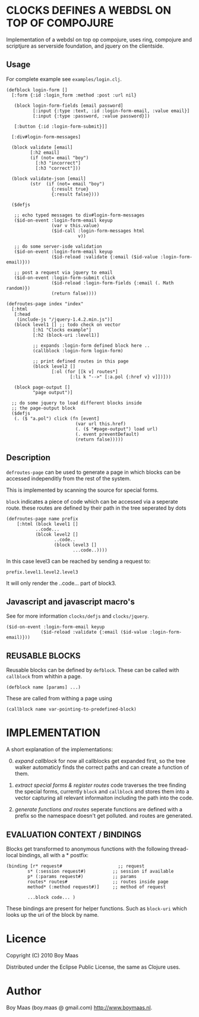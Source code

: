 # CLOCKS DEFINES A WEBDSL ON TOP OF COMPOJURE

Implementation of a webdsl on top op compojure, uses ring, compojure and scriptjure as
serverside foundation, and jquery on the clientside.

## Usage

For complete example see `examples/login.clj`.

    (defblock login-form [] 
      [:form {:id :login_form :method :post :url nil}

       (block login-form-fields [email password]
              [:input {:type :text, :id :login-form-email, :value email}]
              [:input {:type :password, :value password}])

       [:button {:id :login-form-submit}]] 

      [:div#login-form-messages]

      (block validate [email]
             [:h2 email]
             (if (not= email "boy")
               [:h3 "incorrect"]
               [:h3 "correct"]))

      (block validate-json [email]
             (str  (if (not= email "boy")
                     {:result true}
                     {:result false})))

      ($defjs

       ;; echo typed messages to div#login-form-messages
       ($id-on-event :login-form-email keyup
                     (var v this.value)
                     ($id-call :login-form-messages html
                               v))

       ;; do some server-isde validation
       ($id-on-event :login-form-email keyup
                     ($id-reload :validate {:email ($id-value :login-form-email)}))

       ;; post a request via jquery to email
       ($id-on-event :login-form-submit click 
                     ($id-reload :login-form-fields {:email (. Math random)})
                     (return false))))

    (defroutes-page index "index"
      [:html
       [:head
        (include-js "/jquery-1.4.2.min.js")]
       (block level1 [] ;; todo check on vector
              [:h1 "Clocks example"]
              [:h2 (block-uri :level1)]

              ;; expands :login-form defined block here ..
              (callblock :login-form login-form)

              ;; print defined routes in this page
              (block level2 []
                     [:ol (for [[k v] routes*]
                            [:li k "-->" [:a.pol {:href v} v]])]))

       (block page-output []
              "page output")]

      ;; do some jquery to load different blocks inside
      ;; the page-output block
      ($defjs
       (. ($ "a.pol") click (fn [event]
                              (var url this.href)
                              (. ($ "#page-output") load url)
                              (. event preventDefault)
                              (return false)))))

## Description

`defroutes-page` can be used to generate a page in which
blocks can be accessed independitly from the rest of the system.

This is implemented by scanning the source for special forms.

`block` indicates a piece of code which can be accessed via a seperate route.
these routes are defined by their path in the tree seperated by dots

    (defroutes-page name prefix
        [:html (block level1 []
               ..code...
               (blcok level2 []
                      ..code..
                      (block level3 []
                             ...code..))))

In this case level3 can be reached by sending a request to:

    prefix.level1.level2.level3

It will only render the ..code... part of block3.

## Javascript and javascript macro's

See for more information `clocks/defjs` and `clocks/jquery`.

    ($id-on-event :login-form-email keyup
                 ($id-reload :validate {:email ($id-value :login-form-email)}))


## REUSABLE BLOCKS

Reusable blocks can be defined by `defblock`. These can be called with `callblock` from whithin
a page.

    (defblock name [params] ...)

These are called from withing a page using 

    (callblock name var-pointing-to-predefined-block)

# IMPLEMENTATION 

A short explanation of the implementations:

0. *expand callblock*
   for now all callblocks get expanded first, so the tree walker automaticly finds the correct
   paths and can create a function of them.

1. *extract special forms & register routes*
   code traverses the tree finding the special forms, currently `block` and `callblock`
   and stores them into a vector capturing all relevant informaiton including
   the path into the code.

2. *generate functions and routes*
   seperate functions are defined with a prefix so the namespace doesn't get polluted.
   and routes are generated.

## EVALUATION CONTEXT / BINDINGS

Blocks get transformed to anonymous functions with the following thread-local bindings, 
all with a * postfix: 

    (binding [r* request#                     ;; request
            s* (:session request#)          ;; session if available
            p* (:params request#)           ;; params
            routes* routes#                 ;; routes inside page
            method* (:method request#)]     ;; method of request

            ...block code... )

These bindings are present for helper functions. Such as `block-uri` which looks up
the uri of the block by name.

# Licence

Copyright (C) 2010 Boy Maas

Distributed under the Eclipse Public License, the same as Clojure uses. 

# Author

Boy Maas (boy.maas @ gmail.com) http://www.boymaas.nl.


